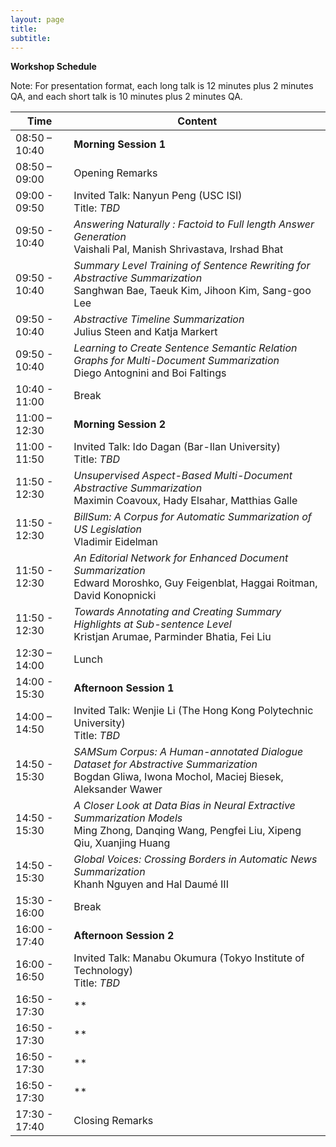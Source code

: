 ```yaml
---
layout: page
title: 
subtitle: 
---
```


**Workshop Schedule** 

Note: For presentation format, each long talk is 12 minutes plus 2 minutes QA, and each short talk is 10 minutes plus 2 minutes QA.

 Time   | Content 
 -------- | ---------- 
08:50 – 10:40	| **Morning Session 1**
08:50 – 09:00	| Opening Remarks
09:00 - 09:50 | Invited Talk: Nanyun Peng (USC ISI) <br> Title: *TBD*
09:50 - 10:40	| *Answering Naturally : Factoid to Full length Answer Generation* <br> Vaishali Pal, Manish Shrivastava, Irshad Bhat
09:50 - 10:40	| *Summary Level Training of Sentence Rewriting for Abstractive Summarization* <br> Sanghwan Bae, Taeuk Kim, Jihoon Kim, Sang-goo Lee
09:50 - 10:40	| *Abstractive Timeline Summarization* <br> Julius Steen and Katja Markert
09:50 - 10:40	| *Learning to Create Sentence Semantic Relation Graphs for Multi-Document Summarization* <br> Diego Antognini and Boi Faltings
10:40 - 11:00	| Break
11:00 – 12:30	| **Morning Session 2**
11:00 - 11:50	| Invited Talk: Ido Dagan (Bar-Ilan University) <br> Title: *TBD*
11:50 - 12:30	| *Unsupervised Aspect-Based Multi-Document Abstractive Summarization* <br> Maximin Coavoux, Hady Elsahar, Matthias Galle
11:50 - 12:30	| *BillSum: A Corpus for Automatic Summarization of US Legislation* <br> Vladimir Eidelman          
11:50 - 12:30	| *An Editorial Network for Enhanced Document Summarization* <br> Edward Moroshko, Guy Feigenblat, Haggai Roitman, David Konopnicki
11:50 - 12:30	| *Towards Annotating and Creating Summary Highlights at Sub-sentence Level* <br> Kristjan Arumae, Parminder Bhatia, Fei Liu          
12:30 – 14:00	| Lunch
14:00 - 15:30 | **Afternoon Session 1**
14:00 – 14:50	| Invited Talk: Wenjie Li (The Hong Kong Polytechnic University) <br> Title: *TBD*
14:50 - 15:30	| *SAMSum Corpus: A Human-annotated Dialogue Dataset for Abstractive Summarization* <br> Bogdan Gliwa, Iwona Mochol, Maciej Biesek, Aleksander Wawer
14:50 - 15:30	| *A Closer Look at Data Bias in Neural Extractive Summarization Models* <br> Ming Zhong, Danqing Wang, Pengfei Liu, Xipeng Qiu, Xuanjing Huang          
14:50 - 15:30	| *Global Voices: Crossing Borders in Automatic News Summarization* <br> Khanh Nguyen and Hal Daumé III
15:30 - 16:00	| Break
16:00 - 17:40	| **Afternoon Session 2**
16:00 - 16:50	| Invited Talk: Manabu Okumura (Tokyo Institute of Technology) <br> Title: *TBD*
16:50 - 17:30	| ** <br> 
16:50 - 17:30	| ** <br>           
16:50 - 17:30	| ** <br>
16:50 - 17:30	| ** <br>           
17:30 - 17:40	| Closing Remarks
